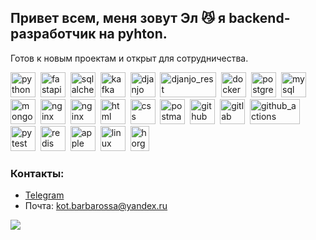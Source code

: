 ## Привет всем, меня зовут Эл 😼 я backend-разработчик на pyhton.

Готов к новым проектам и открыт для сотрудничества.


<img src="https://cdn.jsdelivr.net/gh/devicons/devicon/icons/python/python-original-wordmark.svg" width="40" height="40" title="python"/>&nbsp;
<img src="https://cdn.jsdelivr.net/gh/devicons/devicon/icons/fastapi/fastapi-original.svg" width="40" height="40" title="fastapi"/>&nbsp;
<img src="https://cdn.jsdelivr.net/gh/devicons/devicon/icons/sqlalchemy/sqlalchemy-original.svg" width="40" height="40" title="sqlalchemy"/>&nbsp;
<img src="https://cdn.jsdelivr.net/gh/devicons/devicon/icons/apachekafka/apachekafka-original.svg" width="40" height="40" title="kafka"/>&nbsp;
<img src="https://cdn.jsdelivr.net/gh/devicons/devicon/icons/django/django-plain-wordmark.svg" width="40" height="40" title="djanjo"/>&nbsp;
<img src="https://www.django-rest-framework.org/img/logo.png" width="90" height="40" title="djanjo_rest"/>&nbsp;
<img src="https://cdn.jsdelivr.net/gh/devicons/devicon/icons/docker/docker-plain-wordmark.svg" width="40" height="40" title="docker"/>&nbsp;
<img src="https://cdn.jsdelivr.net/gh/devicons/devicon/icons/postgresql/postgresql-plain-wordmark.svg" width="40" height="40" title="postgres"/>&nbsp;
<img src="https://cdn.jsdelivr.net/gh/devicons/devicon/icons/mysql/mysql-original-wordmark.svg" width="40" height="40" title="mysql"/>&nbsp;
<img src="https://cdn.jsdelivr.net/gh/devicons/devicon@latest/icons/mongodb/mongodb-original-wordmark.svg" width="40" height="40" title="mongodb"/>&nbsp;
<img src="https://cdn.jsdelivr.net/gh/devicons/devicon/icons/nginx/nginx-original.svg" width="40" height="40" title="nginx"/>&nbsp;
<img src="https://www.uvicorn.org/uvicorn.png" width="40" height="40" title="nginx"/>&nbsp;
<img src="https://cdn.jsdelivr.net/gh/devicons/devicon/icons/html5/html5-original-wordmark.svg" width="40" height="40" title="html"/>&nbsp;
<img src="https://cdn.jsdelivr.net/gh/devicons/devicon/icons/css3/css3-plain-wordmark.svg" width="40" height="40" title="css"/>&nbsp;
<img src="https://uxwing.com/wp-content/themes/uxwing/download/brands-and-social-media/postman-icon.png" width="40" height="40" title="postman"/>&nbsp;
<img src="https://cdn.jsdelivr.net/gh/devicons/devicon/icons/github/github-original-wordmark.svg" width="40" height="40" title="github"/>&nbsp;
<img src="https://cdn.jsdelivr.net/gh/devicons/devicon@latest/icons/gitlab/gitlab-original-wordmark.svg" width="40" height="40" title="gitlab"/>&nbsp;
<img src="https://cdn.invicti.com/statics/img/drive/h2jfrvzrbyh1yff2n3wfu2hkqqps6x_uvqo.png" width="80" height="40" title="github_actions"/>&nbsp;
<img src="https://cdn.jsdelivr.net/gh/devicons/devicon@latest/icons/pytest/pytest-original-wordmark.svg" width="40" height="40" title="pytest"/>&nbsp;
<img src="https://cdn.jsdelivr.net/gh/devicons/devicon@latest/icons/redis/redis-original-wordmark.svg" width="40" height="40" title="redis"/>&nbsp;
<img src="https://cdn.jsdelivr.net/gh/devicons/devicon/icons/apple/apple-original.svg" width="40" height="40" title="apple"/>&nbsp;
<img src="https://cdn.jsdelivr.net/gh/devicons/devicon/icons/linux/linux-original.svg" width="40" height="40" title="linux"/>&nbsp;
<img src="https://seeklogo.com/images/W/World_of_Warcraft_Horde_PvP-logo-E1C4DB80A9-seeklogo.com.png" width="30" height="40" title="horge"/>&nbsp;
          
### Контакты:
- [Telegram](https://t.me/kotopro)
- Почта: kot.barbarossa@yandex.ru

![](http://github-profile-summary-cards.vercel.app/api/cards/profile-details?username=kotbarbarossa&theme=default)


<!--
**kotbarbarossa/kotbarbarossa** is a ✨ _special_ ✨ repository because its `README.md` (this file) appears on your GitHub profile.

Here are some ideas to get you started:

- 🔭 I’m currently working on ...
- 🌱 I’m currently learning ...
- 👯 I’m looking to collaborate on ...
- 🤔 I’m looking for help with ...
- 💬 Ask me about ...
- 📫 How to reach me: ...
- 😄 Pronouns: ...
- ⚡ Fun fact: ...
-->
